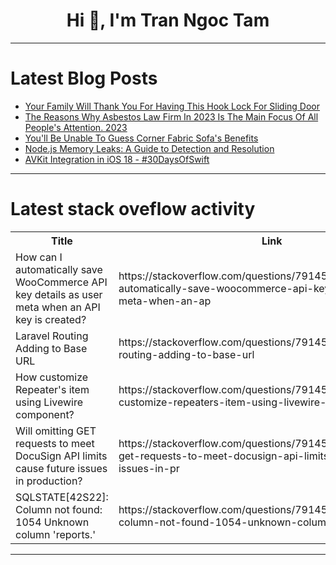 <h1 align="center">Hi 👋, I'm Tran Ngoc Tam</h1>

---

# Latest Blog Posts 
<!-- BLOG-POST-LIST:START -->
- [Your Family Will Thank You For Having This Hook Lock For Sliding Door](https://dev.to/partmakeup21/your-family-will-thank-you-for-having-this-hook-lock-for-sliding-door-3bal)
- [The Reasons Why Asbestos Law Firm In 2023 Is The Main Focus Of All People&#39;s Attention. 2023](https://dev.to/chinawave29/the-reasons-why-asbestos-law-firm-in-2023-is-the-main-focus-of-all-peoples-attention-2023-4jke)
- [You&#39;ll Be Unable To Guess Corner Fabric Sofa&#39;s Benefits](https://dev.to/spyhen3/youll-be-unable-to-guess-corner-fabric-sofas-benefits-3i33)
- [Node.js Memory Leaks: A Guide to Detection and Resolution](https://dev.to/yasir_rafique_27550feb631/nodejs-memory-leaks-a-guide-to-detection-and-resolution-4mo5)
- [AVKit Integration in iOS 18 - #30DaysOfSwift](https://dev.to/thevediwho/avkit-integration-in-ios-18-30daysofswift-8le)
<!-- BLOG-POST-LIST:END -->

---

# Latest stack oveflow activity
<table>
  <tr><th>Title</th><th>Link</th></tr>
  <!-- STACKOVERFLOW:START --><tr><td>How can I automatically save WooCommerce API key details as user meta when an API key is created?</td><td>https://stackoverflow.com/questions/79145653/how-can-i-automatically-save-woocommerce-api-key-details-as-user-meta-when-an-ap</td></tr><tr><td>Laravel Routing Adding to Base URL</td><td>https://stackoverflow.com/questions/79145647/laravel-routing-adding-to-base-url</td></tr><tr><td>How customize Repeater&#39;s item using Livewire component?</td><td>https://stackoverflow.com/questions/79145530/how-customize-repeaters-item-using-livewire-component</td></tr><tr><td>Will omitting GET requests to meet DocuSign API limits cause future issues in production?</td><td>https://stackoverflow.com/questions/79145520/will-omitting-get-requests-to-meet-docusign-api-limits-cause-future-issues-in-pr</td></tr><tr><td>SQLSTATE[42S22]: Column not found: 1054 Unknown column &#39;reports.&#39;</td><td>https://stackoverflow.com/questions/79145492/sqlstate42s22-column-not-found-1054-unknown-column-reports</td></tr><!-- STACKOVERFLOW:END -->
</table>

---


